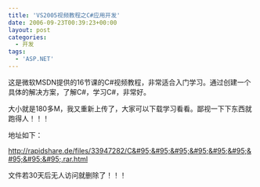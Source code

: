 ```yaml
---
title: 'VS2005视频教程之C#应用开发'
date: 2006-09-23T00:39:23+00:00
layout: post
categories:
  - 开发
tags:
  - 'ASP.NET'
---
```


这是微软MSDN提供的16节课的C#视频教程，非常适合入门学习。通过创建一个具体的解决方案，了解C#，学习C#，非常好。

大小就是180多M，我又重新上传了，大家可以下载学习看看。鄙视一下下东西就跑得人！！！

地址如下：

<http://rapidshare.de/files/33947282/C&#95;&#95;&#95;&#95;&#95;&#95;&#95;&#95;&#95;.rar.html>

文件若30天后无人访问就删除了！！！
